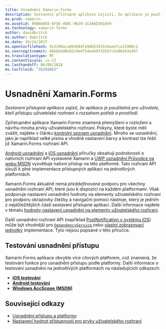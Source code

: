 ```yaml
---
title: Usnadnění Xamarin.Forms
description: Sestavení přístupné aplikace zajistí, že aplikace je použitelná pro uživatele, kteří přístupu uživatelské rozhraní s rozsahem potřeb a prostředí.
ms.prod: xamarin
ms.assetid: 99B8A8E8-6F5E-46BC-9639-1C4A6D301049
ms.technology: xamarin-forms
author: davidbritch
ms.author: dabritch
ms.date: 10/24/2017
ms.openlocfilehash: 813100acad03684fa9db5343534aee7ca13400c1
ms.sourcegitcommit: 66682dd8e93c0e4f5dee69f32b5fc5a96443e307
ms.translationtype: MT
ms.contentlocale: cs-CZ
ms.lasthandoff: 06/08/2018
ms.locfileid: "35241852"
---
```

# <a name="xamarinforms-accessibility"></a>Usnadnění Xamarin.Forms

_Sestavení přístupné aplikace zajistí, že aplikace je použitelná pro uživatele, kteří přístupu uživatelské rozhraní s rozsahem potřeb a prostředí._

Zpřístupnění aplikace Xamarin.Forms znamená přemýšlení o rozložení a návrhu mnoha prvky uživatelského rozhraní. Pokyny, které byste měli zvážit, najdete v článku [kontrolní seznam usnadnění](~/cross-platform/app-fundamentals/accessibility.md). Mnoho se usnadnění, jako je například velké písma a vhodné nastavení barvy a kontrast lze řešit již Xamarin.Forms rozhraní API.

[Android usnadnění](~/android/app-fundamentals/accessibility.md) a [iOS usnadnění](~/ios/app-fundamentals/accessibility.md) příručky obsahují podrobnosti o nativních rozhraní API vystavené Xamarin a [UWP usnadnění Průvodce na webu MSDN](https://msdn.microsoft.com/windows/uwp/accessibility/basic-accessibility-information) vysvětluje nativní přístup na této platformě. Tato rozhraní API slouží k plné implementace přístupných aplikací na jednotlivých platformách.

Xamarin.Forms aktuálně nemá *předdefinované* podporu pro všechny usnadnění rozhraní API, které jsou k dispozici na každém platformami. Však podporuje nastavení usnadnění hodnoty na elementy uživatelského rozhraní pro podporu obrazovky čtečky a navigační pomoci nástroje, který je jedním z nejdůležitějších částí sestavení přístupné aplikací. Další informace najdete v tématu [hodnoty nastavení usnadnění na elementy uživatelského rozhraní](~/xamarin-forms/app-fundamentals/accessibility/setting-accessibility-values.md).

Další usnadnění rozhraní API (například [PostNotification v systému iOS](~/ios/app-fundamentals/accessibility.md)) může být vhodnější pro [ `DependencyService` ](~/xamarin-forms/app-fundamentals/dependency-service/index.md) nebo [vlastní zobrazovací jednotky](~/xamarin-forms/app-fundamentals/custom-renderer/index.md) implementace. Tyto nejsou popsané v této příručce.

## <a name="testing-accessibility"></a>Testování usnadnění přístupu

Xamarin.Forms aplikace obvykle více cílových platforem, což znamená, že testování funkce pro usnadnění přístupu podle platformy. Další informace o testování usnadnění na jednotlivých platformách na následujících odkazech:

- [**iOS testování**](~/ios/app-fundamentals/accessibility.md)
- [**Android testování**](~/android/app-fundamentals/accessibility.md)
- [**Windows AccScope (MSDN)**](https://msdn.microsoft.com/library/windows/desktop/dn433239)


## <a name="related-links"></a>Související odkazy

- [Usnadnění přístupu a platformy](~/cross-platform/app-fundamentals/accessibility.md)
- [Nastavení hodnot přístupnosti pro prvky uživatelského rozhraní](~/xamarin-forms/app-fundamentals/accessibility/setting-accessibility-values.md)
